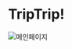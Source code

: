 # TripTrip!

![메인페이지](https://user-images.githubusercontent.com/35604947/230724607-14c1f774-d878-4c57-94d7-f5954de2a81e.png)
